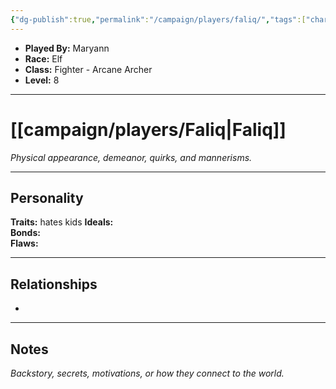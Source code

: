 ```yaml
---
{"dg-publish":true,"permalink":"/campaign/players/faliq/","tags":["character","player"],"created":"2025-10-28T18:41:36.542-07:00","updated":"2025-10-29T13:43:57.024-07:00"}
---
```



<p><span><ul>
<li dir="auto"><strong>Played By:</strong> Maryann</li>
<li dir="auto"><strong>Race:</strong> Elf</li>
<li dir="auto"><strong>Class:</strong> Fighter - Arcane Archer</li>
<li dir="auto"><strong>Level:</strong> 8</li>
</ul></span></p>

---

# [[campaign/players/Faliq\|Faliq]]
*Physical appearance, demeanor, quirks, and mannerisms.*

---

## Personality
**Traits:**  hates kids
**Ideals:**  
**Bonds:**  
**Flaws:**  

---

## Relationships
- 

---

## Notes
*Backstory, secrets, motivations, or how they connect to the world.*
